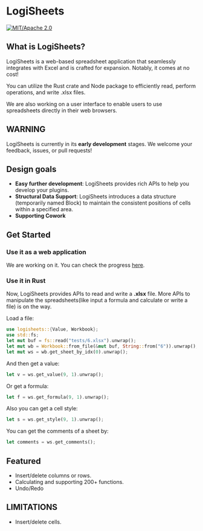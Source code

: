 # LogiSheets

[![MIT/Apache 2.0](https://img.shields.io/badge/license-MIT/Mit-blue.svg)](./LICENSE)

## What is LogiSheets?

LogiSheets is a web-based spreadsheet application that seamlessly integrates with Excel and is crafted for expansion. Notably, it comes at no cost!

You can utilize the Rust crate and Node package to efficiently read, perform operations, and write .xlsx files.

We are also working on a user interface to enable users to use spreadsheets directly in their web browsers.

## WARNING

LogiSheets is currently in its **early development** stages. We welcome your feedback, issues, or pull requests!

## Design goals

- **Easy further development**: LogiSheets provides rich APIs to help you develop your plugins.
- **Structural Data Support**: LogiSheets introduces a data structure (temporarily named Block) to maintain the consistent positions of cells within a specified area.
- **Supporting Cowork**

## Get Started

### Use it as a web application

We are working on it. You can check the progress [here](https://www.logisheets.com).

### Use it in Rust

Now, LogiSheets provides APIs to read and write a **.xlsx** file. More APIs to manipulate the spreadsheets(like input a formula and calculate or write a file) is on the way.

Load a file:

```rust
use logisheets::{Value, Workbook};
use std::fs;
let mut buf = fs::read("tests/6.xlsx").unwrap();
let mut wb = Workbook::from_file(&mut buf, String::from("6")).unwrap();
let mut ws = wb.get_sheet_by_idx(0).unwrap();
```

And then get a value:

```rust
let v = ws.get_value(9, 1).unwrap();
```

Or get a formula:

```rust
let f = ws.get_formula(9, 1).unwrap();
```

Also you can get a cell style:

```rust
let s = ws.get_style(9, 1).unwrap();
```

You can get the comments of a sheet by:

```rust
let comments = ws.get_comments();
```

## Featured

- Insert/delete columns or rows.
- Calculating and supporting 200+ functions.
- Undo/Redo

## LIMITATIONS

- Insert/delete cells.
